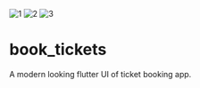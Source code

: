 ![1](https://user-images.githubusercontent.com/120172471/236896688-a9a3fbed-0593-4c5e-92a2-5f1c07ec49d9.jpg)
![2](https://user-images.githubusercontent.com/120172471/236896727-6ee9219a-7afc-4cc1-8647-2a7a734b7bbb.jpg)
![3](https://user-images.githubusercontent.com/120172471/236896749-4a363c1e-301e-45da-82c4-493e424b3b49.jpg)
# book_tickets

A modern looking flutter UI of ticket booking app.


